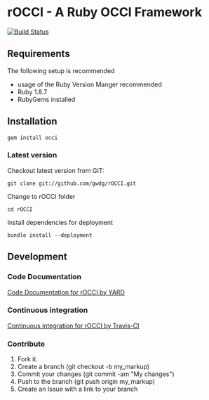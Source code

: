 rOCCI - A Ruby OCCI Framework
=============================

[![Build Status](https://secure.travis-ci.org/gwdg/rOCCI.png)](http://travis-ci.org/gwdg/rOCCI)

Requirements
------------

The following setup is recommended

* usage of the Ruby Version Manger recommended
* Ruby 1.8.7
* RubyGems installed

Installation
------------

    gem install occi

### Latest version

Checkout latest version from GIT:

    git clone git://github.com/gwdg/rOCCI.git

Change to rOCCI folder

    cd rOCCI

Install dependencies for deployment

    bundle install --deployment

Development
-----------

### Code Documentation

[Code Documentation for rOCCI by YARD](http://rubydoc.info/github/gwdg/rOCCI/)

### Continuous integration

[Continuous integration for rOCCI by Travis-CI](http://travis-ci.org/gwdg/rOCCI/)

### Contribute

1. Fork it.
2. Create a branch (git checkout -b my_markup)
3. Commit your changes (git commit -am "My changes")
4. Push to the branch (git push origin my_markup)
5. Create an Issue with a link to your branch